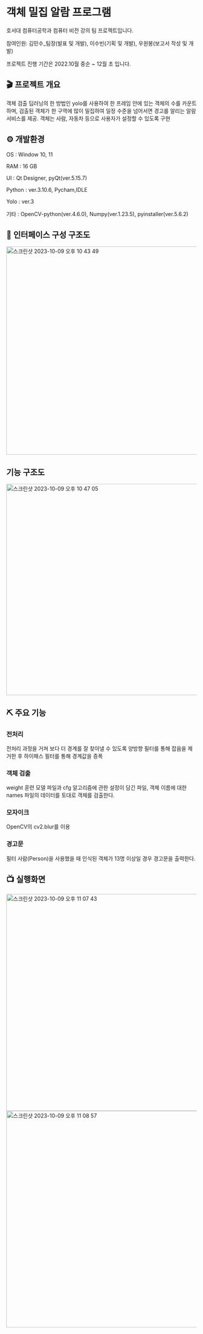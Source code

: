 # 객체 밀집 알람 프로그램

호서대 컴퓨터공학과 컴퓨터 비전 강의 팀 프로젝트입니다.

참여인원: 김민수_팀장(발표 및 개발), 이수빈(기획 및 개발), 우원봉(보고서 작성 및 개발)

프로젝트 진행 기간은 2022.10월 중순 ~ 12월 초 입니다.

## 🎬 프로젝트 개요

객체 검출 딥러닝의 한 방법인 yolo를 사용하여 한 프레임 안에 있는 객체의 수를 카운트하며,
검출된 객체가 한 구역에 많이 밀집하여 일정 수준을 넘어서면 경고를 알리는 알람 서비스를 제공.
객체는 사람, 자동차 등으로 사용자가 설정할 수 있도록 구현

## ⚙️ 개발환경

OS : Window 10, 11

RAM : 16 GB

UI : Qt Designer, pyQt(ver.5.15.7)

Python : ver.3.10.6, Pycham,IDLE

Yolo : ver.3

기타 : OpenCV-python(ver.4.6.0), Numpy(ver.1.23.5), pyinstaller(ver.5.6.2)

## 🧱 인터페이스 구성 구조도

<img width="549" alt="스크린샷 2023-10-09 오후 10 43 49" src="https://github.com/Pushedsu/WithPet/assets/109027302/acfb5e7d-d5b3-4eaf-8a0c-5c2608c60b4d">

## 기능 구조도

<img width="557" alt="스크린샷 2023-10-09 오후 10 47 05" src="https://github.com/Pushedsu/WithPet/assets/109027302/a332c43b-5ce5-423c-a523-186402323f59">

## ⛏️ 주요 기능

### 전처리

전처리 과정을 거쳐 보다 더 경계를 잘 찾아낼 수 있도록 양방향 필터를 통해 잡음을 제거한 후 하이패스 필터를 통해 경계값을 증폭

### 객체 검출

weight 훈련 모델 파일과 cfg 알고리즘에 관한 설정이 담긴 파일, 객체 이름에 대한 names 파일의 데이터를 토대로 객체를 검출한다.

### 모자이크

OpenCV의 cv2.blur를 이용

### 경고문

필터 사람(Person)을 사용했을 때 인식된 객체가 13명 이상일 경우 경고문을 출력한다.

## 📺 실행화면

<img width="572" alt="스크린샷 2023-10-09 오후 11 07 43" src="https://github.com/Pushedsu/WithPet/assets/109027302/f8b43474-6414-4b73-8b58-85758bb98c28">

<img width="571" alt="스크린샷 2023-10-09 오후 11 08 57" src="https://github.com/Pushedsu/WithPet/assets/109027302/888aaef0-92cb-4741-8720-40c731c24d95">
